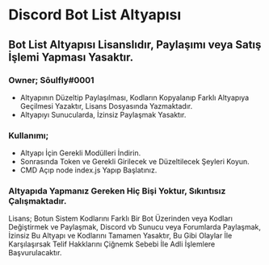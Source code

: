 # Discord Bot List Altyapısı

## Bot List Altyapısı Lisanslıdır, Paylaşımı veya Satış İşlemi Yapması Yasaktır.

### Owner; Sôulfly#0001

- Altyapının Düzeltip Paylaşılması, Kodların Kopyalanıp Farklı Altyapıya Geçilmesi Yazaktır, Lisans Dosyasında Yazmaktadır.
- Altyapıyı Sunucularda, İzinsiz Paylaşmak Yasaktır.

### Kullanımı;
- Altyapı İçin Gerekli Modülleri İndirin.
- Sonrasında Token ve Gerekli Girilecek ve Düzeltilecek Şeyleri Koyun.
- CMD Açıp node index.js Yapıp Başlatınız.

### Altyapıda Yapmanız Gereken Hiç Bişi Yoktur, Sıkıntısız Çalışmaktadır.


Lisans;
Botun Sistem Kodlarını Farklı Bir Bot Üzerinden veya Kodları Değiştirmek ve Paylaşmak, Discord vb Sunucu veya Forumlarda Paylaşmak, İzinsiz Bu Altyapı ve Kodlarını Tamamen Yasaktır, Bu Gibi Olaylar İle Karşılaşırsak Telif Hakklarını Çiğnemk Sebebi İle Adli İşlemlere Başvurulacaktır.
